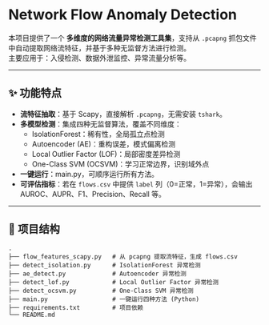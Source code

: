 # Network Flow Anomaly Detection

本项目提供了一个 **多维度的网络流量异常检测工具集**，支持从 `.pcapng` 抓包文件中自动提取网络流特征，并基于多种无监督方法进行检测。  
主要应用于：入侵检测、数据外泄监控、异常流量分析等。

---

## ✨ 功能特点
- **流特征抽取**：基于 Scapy，直接解析 `.pcapng`，无需安装 `tshark`。
- **多模型检测**：集成四种无监督算法，覆盖不同维度：
  - IsolationForest：稀有性，全局孤立点检测  
  - Autoencoder (AE)：重构误差，模式偏离检测  
  - Local Outlier Factor (LOF)：局部密度差异检测  
  - One-Class SVM (OCSVM)：学习正常边界，识别域外点  
- **一键运行**：main.py，可顺序运行所有方法。
- **可评估指标**：若在 `flows.csv` 中提供 `label` 列（0=正常，1=异常），会输出 AUROC、AUPR、F1、Precision、Recall 等。

---

## 📂 项目结构

```text
.
├── flow_features_scapy.py   # 从 pcapng 提取流特征，生成 flows.csv
├── detect_isolation.py      # IsolationForest 异常检测
├── ae_detect.py             # Autoencoder 异常检测
├── detect_lof.py            # Local Outlier Factor 异常检测
├── detect_ocsvm.py          # One-Class SVM 异常检测
├── main.py                  # 一键运行四种方法 (Python)
├── requirements.txt         # 项目依赖
└── README.md
